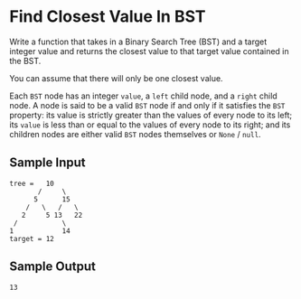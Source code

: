 # Find Closest Value In BST
Write a function that takes in a Binary Search Tree (BST) and a target integer value and returns the closest value to that target value contained in the BST.

You can assume that there will only be one closest value.

Each ```BST``` node has an integer ```value```, a ```left``` child node, and a ```right``` child node. A node is said to be a valid ```BST``` node if and only if it satisfies the ```BST``` property: its value is strictly greater than the values of every node to its left; its ```value``` is less than or equal to the values of every node to its right; and its children nodes are either valid ```BST``` nodes themselves or ```None``` / ```null```.

## Sample Input
```
tree =   10
       /     \
      5      15
    /   \   /   \
   2     5 13   22
 /           \
1            14
target = 12
```
## Sample Output
```13```